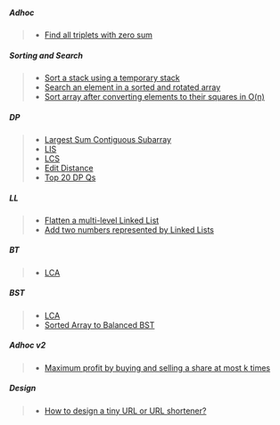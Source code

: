 ##### Adhoc
> - [Find all triplets with zero sum](https://www.geeksforgeeks.org/find-triplets-array-whose-sum-equal-zero/)

##### Sorting and Search
> - [Sort a stack using a temporary stack](https://www.geeksforgeeks.org/sort-stack-using-temporary-stack/)
> - [Search an element in a sorted and rotated array](https://www.geeksforgeeks.org/search-an-element-in-a-sorted-and-pivoted-array/)
> - [Sort array after converting elements to their squares in O(n)](https://www.geeksforgeeks.org/sort-array-converting-elements-squares/)

##### DP 
> - [Largest Sum Contiguous Subarray](https://www.geeksforgeeks.org/largest-sum-contiguous-subarray/)
> - [LIS](https://www.geeksforgeeks.org/longest-increasing-subsequence-dp-3/)
> - [LCS](https://www.geeksforgeeks.org/longest-common-subsequence-dp-4/)
> - [Edit Distance](https://www.geeksforgeeks.org/edit-distance-dp-5/)
> - [Top 20 DP Qs](https://www.geeksforgeeks.org/top-20-dynamic-programming-interview-questions/)

##### LL
> - [Flatten a multi-level Linked List](https://www.geeksforgeeks.org/flatten-a-multi-level-linked-list-set-2-depth-wise/)
> - [Add two numbers represented by Linked Lists](https://www.geeksforgeeks.org/add-two-numbers-represented-by-linked-lists/)

##### BT
> - [LCA](https://www.geeksforgeeks.org/lowest-common-ancestor-binary-tree-set-1/)

##### BST
> - [LCA](https://www.geeksforgeeks.org/lowest-common-ancestor-in-a-binary-search-tree/)
> - [Sorted Array to Balanced BST](https://www.geeksforgeeks.org/sorted-array-to-balanced-bst/)

##### Adhoc v2
> - [Maximum profit by buying and selling a share at most k times](https://www.geeksforgeeks.org/maximum-profit-by-buying-and-selling-a-share-at-most-k-times/)

##### Design
> - [How to design a tiny URL or URL shortener?](https://www.geeksforgeeks.org/how-to-design-a-tiny-url-or-url-shortener/)
